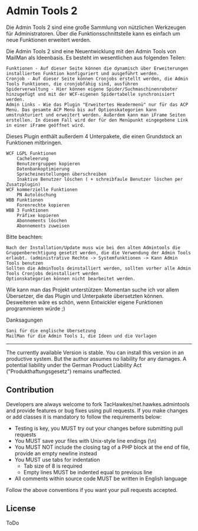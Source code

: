 Admin Tools 2
===============================

Die Admin Tools 2 sind eine große Sammlung von nützlichen Werkzeugen für Administratoren. Über die Funktionsschnittstelle kann es einfach um neue Funktionen erweitert werden.

Die Admin Tools 2 sind eine Neuentwicklung mit den Admin Tools von MailMan als Ideenbasis. Es besteht im wesentlichen aus folgenden Teilen:

    Funktionen - Auf dieser Seite können die dynamisch über Erweiterungen installierten Funktion konfiguriert und ausgeführt werden.
    Cronjob - Auf dieser Seite können Cronjobs erstellt werden, die Admin Tools Funktionen, die cronjobfähig sind, ausführen
    Spiderverwaltung - Hier können eigene Spider/Suchmaschinenroboter hinzugefügt und mit der WCF-eigenen Spidertabelle synchronisiert werden.
    Admin Links - Wie das Plugin "Erweitertes Headermenü" nur für das ACP Menü. Das gesamte ACP Menü bis auf Optionskategorien kann umstrukturiert und erweitert werden. Außerdem kann man iFrame Seiten erstellen. In diesem Fall wird der für den Menüpunkt eingegebene Link in einer iFrame geöffnet wird.

Dieses Plugin enthält außerdem 4 Unterpakete, die einen Grundstock an Funktionen mitbringen.

    WCF LGPL Funktionen
        Cacheleerung
        Benutzergruppen kopieren
        Datenbankoptimierung
        Spracheinestellungen überschreiben
        Inaktive Benutzer löschen ( + schreibfaule Benutzer löschen per Zusatzplugin)
    WCF kommerzielle Funktionen
        PN Autolöschung
    WBB Funktionen
        Forenrechte kopieren
    WBB 3 Funktionen
        Präfixe kopieren
        Abonnements löschen
        Abonnements zuweisen

Bitte beachten:

    Nach der Installation/Update muss wie bei den alten Admintools die Gruppenberechtigung gesetzt werden, die die Verwendung der Admin Tools erlaubt. (administrative Rechte -> Systemfunktionen -> Kann Admin Tools benutzen
    Sollten die AdminTools deinstalliert werden, sollten vorher alle Admin Tools Cronjobs deinstalliert werden
    Optionskategorien können nicht bearbeitet werden.



Wie kann man das Projekt unterstützen:
Momentan suche ich vor allem Übersetzer, die das Plugin und Unterpakete übersetzten können. Desweiteren wäre es schön, wenn Entwickler eigene Funktionen programmieren würde ;)

Danksagungen

    Sani für die englische Übersetzung
    MailMan für die Admin Tools 1, die Ideen und die Vorlagen

-------------

The currently available Version is stable. You can install this version in an productive system. But the author assumes no liability for any damages. 
A potential liability under the German Product Liability Act ("Produkthaftungsgesetz") remains unaffected. 

Contribution
------------

Developers are always welcome to fork TacHawkes/net.hawkes.admintools  and provide features or bug fixes using pull requests. If you make changes or add classes it is mandatory to follow the requirements below:

* Testing is key, you MUST try out your changes before submitting pull requests
* You MUST save your files with Unix-style line endings (\n)
* You MUST NOT include the closing tag of a PHP block at the end of file, provide an empty newline instead
* You MUST use tabs for indentation
    * Tab size of 8 is required
    * Empty lines MUST be indented equal to previous line
* All comments within source code MUST be written in English language

Follow the above conventions if you want your pull requests accepted.

License
-------

ToDo